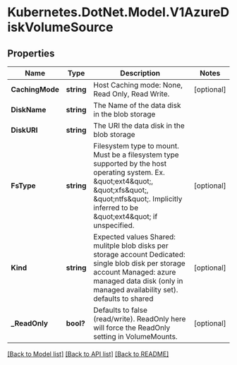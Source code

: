 # Kubernetes.DotNet.Model.V1AzureDiskVolumeSource
## Properties

Name | Type | Description | Notes
------------ | ------------- | ------------- | -------------
**CachingMode** | **string** | Host Caching mode: None, Read Only, Read Write. | [optional] 
**DiskName** | **string** | The Name of the data disk in the blob storage | 
**DiskURI** | **string** | The URI the data disk in the blob storage | 
**FsType** | **string** | Filesystem type to mount. Must be a filesystem type supported by the host operating system. Ex. \&quot;ext4\&quot;, \&quot;xfs\&quot;, \&quot;ntfs\&quot;. Implicitly inferred to be \&quot;ext4\&quot; if unspecified. | [optional] 
**Kind** | **string** | Expected values Shared: mulitple blob disks per storage account  Dedicated: single blob disk per storage account  Managed: azure managed data disk (only in managed availability set). defaults to shared | [optional] 
**_ReadOnly** | **bool?** | Defaults to false (read/write). ReadOnly here will force the ReadOnly setting in VolumeMounts. | [optional] 

[[Back to Model list]](../README.md#documentation-for-models) [[Back to API list]](../README.md#documentation-for-api-endpoints) [[Back to README]](../README.md)

